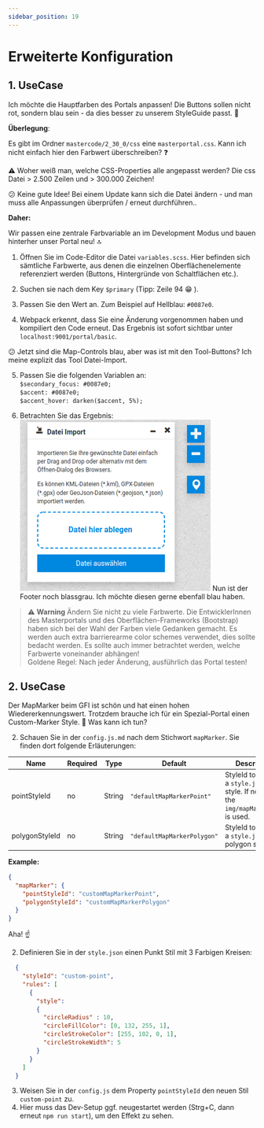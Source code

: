 ```yaml
---
sidebar_position: 19
---
```


# Erweiterte Konfiguration

## 1. UseCase

Ich möchte die Hauptfarben des Portals anpassen! Die Buttons sollen nicht rot, sondern blau sein - da dies besser zu unserem StyleGuide passt. :blue_book:

**Überlegung**: 

Es gibt im Ordner `mastercode/2_30_0/css` eine `masterportal.css`. Kann ich nicht einfach hier den Farbwert überschreiben? :question:

:warning:  Woher weiß man, welche CSS-Properties alle angepasst werden? Die css Datei > 2.500 Zeilen und > 300.000 Zeichen!

:confused: Keine gute Idee! Bei einem Update kann sich die Datei ändern - und man muss alle Anpassungen überprüfen / erneut durchführen..

**Daher:**

Wir passen eine zentrale Farbvariable an im Development Modus und bauen hinterher unser Portal neu! :top:

1. Öffnen Sie im Code-Editor die Datei `variables.scss`. Hier befinden sich sämtliche Farbwerte, aus denen die einzelnen Oberflächenelemente referenziert werden (Buttons, Hintergründe von Schaltflächen etc.).

2. Suchen sie nach dem Key `$primary` (Tipp: Zeile 94 :grin: ).

3. Passen Sie den Wert an. Zum Beispiel auf Hellblau: `#0087e0`.

4. Webpack erkennt, dass Sie eine Änderung vorgenommen haben und kompiliert den Code erneut. Das Ergebnis ist sofort sichtbar unter `localhost:9001/portal/basic`.
  
  :confused: Jetzt sind die Map-Controls blau, aber was ist mit den Tool-Buttons? Ich meine explizit das Tool Datei-Import.

5. Passen Sie die folgenden Variablen an:  
  `$secondary_focus: #0087e0;`  
  `$accent: #0087e0;`  
  `$accent_hover: darken($accent, 5%);`  
  
6. Betrachten Sie das Ergebnis:
  ![Custom Control/Button Color](/img/button_color.png)
  Nun ist der Footer noch blassgrau. Ich möchte diesen gerne ebenfall blau haben.

> ⚠️ **Warning**
> Ändern Sie nicht zu viele Farbwerte.
> Die EntwicklerInnen des Masterportals und des Oberflächen-Frameworks (Bootstrap) haben sich bei der Wahl der Farben viele Gedanken gemacht.
> Es werden auch extra barrierearme color schemes verwendet, dies sollte bedacht werden.
> Es sollte auch immer betrachtet werden, welche Farbwerte voneinander abhängen!  
> Goldene Regel: Nach jeder Änderung, ausführlich das Portal testen!

## 2. UseCase

Der MapMarker beim GFI ist schön und hat einen hohen Wiedererkennungswert. Trotzdem brauche ich für ein Spezial-Portal einen Custom-Marker Style. :pray: Was kann ich tun? 

2. Schauen Sie in der `config.js.md` nach dem Stichwort `mapMarker`. Sie finden dort folgende Erläuterungen:

|Name|Required|Type|Default|Description|
|----|--------|----|-------|-----------|
|pointStyleId|no|String|`"defaultMapMarkerPoint"`|StyleId to refer to a `style.json` point style. If not set, the `img/mapMarker.svg` is used.|
|polygonStyleId|no|String|`"defaultMapMarkerPolygon"`|StyleId to refer to a `style.json` polygon style.|

  **Example:**
  ```json
  {
    "mapMarker": {
      "pointStyleId": "customMapMarkerPoint",
      "polygonStyleId": "customMapMarkerPolygon"
    }
  }
  ```

  Aha! :point_up:  

2. Definieren Sie in der `style.json` einen Punkt Stil mit 3 Farbigen Kreisen:
  ```json
    {
      "styleId": "custom-point",
      "rules": [
        {
          "style":
          {
            "circleRadius" : 10,
            "circleFillColor": [0, 132, 255, 1],
            "circleStrokeColor": [255, 102, 0, 1],
            "circleStrokeWidth": 5
          }
        }
      ]
    }
  ```
3. Weisen Sie in der `config.js` dem Property `pointStyleId` den neuen Stil `custom-point` zu.
4. Hier muss das Dev-Setup ggf. neugestartet werden (Strg+C, dann erneut `npm run start`), um den Effekt zu sehen.
